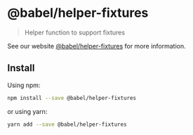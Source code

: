 # @babel/helper-fixtures

> Helper function to support fixtures

See our website [@babel/helper-fixtures](https://babeljs.io/docs/en/next/babel-helper-fixtures.html) for more information.

## Install

Using npm:

```sh
npm install --save @babel/helper-fixtures
```

or using yarn:

```sh
yarn add --save @babel/helper-fixtures
```
